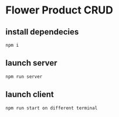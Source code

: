 # Flower Product CRUD

## install dependecies

```
npm i
```

## launch server

```
npm run server
```

## launch client

```
npm run start on different terminal
```

